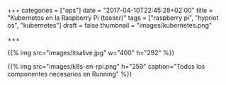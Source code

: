 +++
categories = ["ops"]
date = "2017-04-10T22:45:28+02:00"
title = "Kubernetes en la Raspberry Pi (teaser)"
tags = ["raspberry pi", "hypriot os", "kubernetes"]
draft = false
thumbnail = "images/kubernetes.png"

+++

{{% img src="images/itsalive.jpg" w="400" h="292" %}}

<!--more-->

{{% img src="images/k8s-en-rpi.png" h="259" caption="Todos los componentes necesarios en Running" %}}